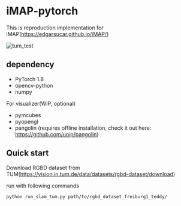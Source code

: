# iMAP-pytorch
This is reproduction implementation for iMAP(https://edgarsucar.github.io/iMAP/)

![tum_test](https://github.com/ueda0319/iMAP_pytorch/wiki/imgs/teddy.gif)
## dependency
- PyTorch 1.8
- opencv-python
- numpy

For visualizer(WIP, optional)
- pymcubes
- pyopengl
- pangolin (requires offline installation, check it out here: https://github.com/uoip/pangolin)


## Quick start
Download RGBD dataset from TUM(https://vision.in.tum.de/data/datasets/rgbd-dataset/download)

run with following commands
```
python run_slam_tum.py path/to/rgbd_dataset_freiburg1_teddy/
```
